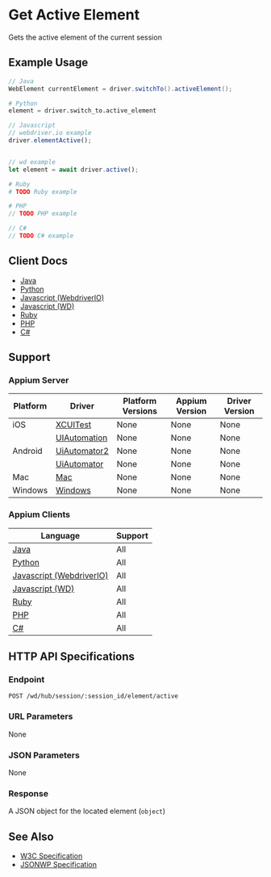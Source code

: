 # Get Active Element

Gets the active element of the current session
## Example Usage

```java
// Java
WebElement currentElement = driver.switchTo().activeElement();

```

```python
# Python
element = driver.switch_to.active_element

```

```javascript
// Javascript
// webdriver.io example
driver.elementActive();


// wd example
let element = await driver.active();

```

```ruby
# Ruby
# TODO Ruby example

```

```php
# PHP
// TODO PHP example

```

```csharp
// C#
// TODO C# example

```



## Client Docs

 * [Java](https://seleniumhq.github.io/selenium/docs/api/java/org/openqa/selenium/WebDriver.TargetLocator.html#activeElement--) 
 * [Python](http://selenium-python.readthedocs.io/api.html?highlight=active_element#selenium.webdriver.remote.webdriver.WebDriver.switch_to_active_element) 
 * [Javascript (WebdriverIO)](http://webdriver.io/api/protocol/elementActive.html) 
 * [Javascript (WD)](https://github.com/admc/wd/blob/master/lib/commands.js#L1934) 
 * [Ruby](http://www.rubydoc.info/gems/selenium-webdriver/Selenium/WebDriver/) 
 * [PHP](https://github.com/appium/php-client/) 
 * [C#](https://github.com/appium/appium-dotnet-driver/) 

## Support

### Appium Server

|Platform|Driver|Platform Versions|Appium Version|Driver Version|
|--------|----------------|------|--------------|--------------|
| iOS | [XCUITest](/docs/en/drivers/ios-xcuitest.md) | None | None | None |
|  | [UIAutomation](/docs/en/drivers/ios-uiautomation.md) | None | None | None |
| Android | [UiAutomator2](/docs/en/drivers/android-uiautomator2.md) | None | None | None |
|  | [UiAutomator](/docs/en/drivers/android-uiautomator.md) | None | None | None |
| Mac | [Mac](/docs/en/drivers/mac.md) | None | None | None |
| Windows | [Windows](/docs/en/drivers/windows.md) | None | None | None |

### Appium Clients

|Language|Support|
|--------|-------|
|[Java](https://github.com/appium/java-client/releases/latest)| All |
|[Python](https://github.com/appium/python-client/releases/latest)| All |
|[Javascript (WebdriverIO)](http://webdriver.io/index.html)| All |
|[Javascript (WD)](https://github.com/admc/wd/releases/latest)| All |
|[Ruby](https://github.com/appium/ruby_lib/releases/latest)| All |
|[PHP](https://github.com/appium/php-client/releases/latest)| All |
|[C#](https://github.com/appium/appium-dotnet-driver/releases/latest)| All |

## HTTP API Specifications

### Endpoint

`POST /wd/hub/session/:session_id/element/active`

### URL Parameters

None

### JSON Parameters

None

### Response

A JSON object for the located element (`object`)

## See Also

* [W3C Specification](https://www.w3.org/TR/webdriver/#get-active-element)
* [JSONWP Specification](https://github.com/SeleniumHQ/selenium/wiki/JsonWireProtocol#sessionsessionidelementactive)
